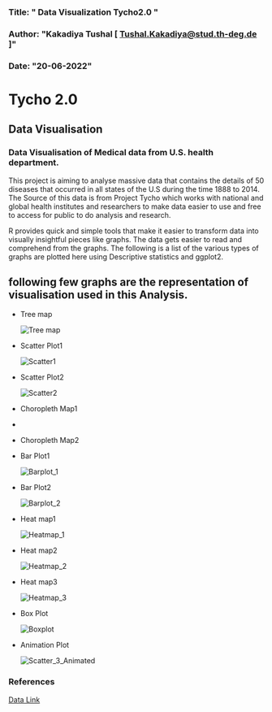 
### Title:   " Data Visualization Tycho2.0 "

### Author: "Kakadiya Tushal [ Tushal.Kakadiya@stud.th-deg.de ]"

### Date: "20-06-2022"

# Tycho 2.0

## Data Visualisation 

### Data Visualisation of Medical data from U.S. health department.

This project is aiming to analyse massive data that contains the details of 50 diseases that occurred in all states of the U.S during the time 1888 to 2014. The Source of this data is from Project Tycho which works with national and global health institutes and researchers to make data easier to use and free to access for public to do analysis and research.

R provides quick and simple tools that make it easier to transform data into visually insightful pieces like graphs. The data gets easier to read and comprehend from the graphs. The following is a list of the various types of graphs are plotted here using Descriptive statistics and ggplot2.


## following few graphs are the representation of visualisation used in this Analysis.

- Tree map

  ![Tree map](https://github.com/KAKADIYAS/Kakadiya_Tycho.github.io/assets/97363259/2356f7d6-33ac-4570-b05f-9649446aad18)
  
- Scatter Plot1

  ![Scatter1](https://github.com/KAKADIYAS/Kakadiya_Tycho.github.io/assets/97363259/ee3cb774-d02f-4d8b-a3a3-6d6ede736ed8)

- Scatter Plot2

  ![Scatter2](https://github.com/KAKADIYAS/Kakadiya_Tycho.github.io/assets/97363259/6db5922c-b954-4797-bce5-d8830c9d1745)

- Choropleth Map1

- 

- Choropleth Map2

  
- Bar Plot1

  ![Barplot_1](https://github.com/KAKADIYAS/Kakadiya_Tycho.github.io/assets/97363259/9908a2e5-e50d-4871-9607-b29ddebe943d)

  
- Bar Plot2

  ![Barplot_2](https://github.com/KAKADIYAS/Kakadiya_Tycho.github.io/assets/97363259/b580c24f-770e-451d-834f-757d864cd962)
  
- Heat map1

  ![Heatmap_1](https://github.com/KAKADIYAS/Kakadiya_Tycho.github.io/assets/97363259/9f31f400-01a5-4d7f-aa53-325da2a57fb6)

- Heat map2

  ![Heatmap_2](https://github.com/KAKADIYAS/Kakadiya_Tycho.github.io/assets/97363259/25497daf-284d-432d-adc0-d30a06dbbb83)
  
- Heat map3

  ![Heatmap_3](https://github.com/KAKADIYAS/Kakadiya_Tycho.github.io/assets/97363259/26d3a7be-8985-4525-861e-788a39b3b9da)
    

- Box Plot

  ![Boxplot](https://github.com/KAKADIYAS/Kakadiya_Tycho.github.io/assets/97363259/41bc023e-89f1-4f20-b495-feaa0ddf4d0c)
  
- Animation Plot

  ![Scatter_3_Animated](https://github.com/KAKADIYAS/Kakadiya_Tycho.github.io/assets/97363259/de095096-f672-44f1-8a62-27893011d512)


### References

 [Data Link](https://www.tycho.pitt.edu/version-2/)
 
 

